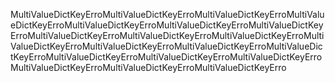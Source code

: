 MultiValueDictKeyErroMultiValueDictKeyErroMultiValueDictKeyErroMultiValueDictKeyErroMultiValueDictKeyErroMultiValueDictKeyErroMultiValueDictKeyErroMultiValueDictKeyErroMultiValueDictKeyErroMultiValueDictKeyErroMultiValueDictKeyErroMultiValueDictKeyErroMultiValueDictKeyErroMultiValueDictKeyErroMultiValueDictKeyErroMultiValueDictKeyErroMultiValueDictKeyErroMultiValueDictKeyErroMultiValueDictKeyErroMultiValueDictKeyErro